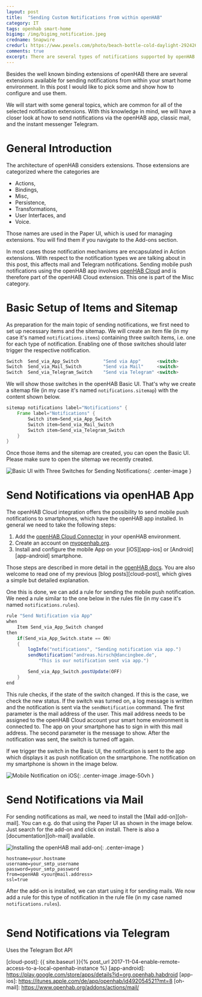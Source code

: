 ```yaml
---
layout: post
title:  "Sending Custom Notifications from within openHAB"
category: IT
tags: openhab smart-home
bigimg: /img/bigimg_notification.jpeg
credname: Snapwire
credurl: https://www.pexels.com/photo/beach-bottle-cold-daylight-292426/
comments: true
excerpt: There are several types of notifications supported by openHAB. This post shows how to send notifications via mail, via Telegram and via app.
---
```


Besides the well known binding extensions of openHAB there are several extensions available for sending notifications from within your smart home environment. In this post I would like to pick some and show how to configure and use them.

We will start with some general topics, which are common for all of the selected notification extensions. With this knowledge in mind, we will have a closer look at how to send notifications via the openHAB app, classic mail, and the instant messenger Telegram.

# General Introduction

The architecture of openHAB considers extensions. Those extensions are categorized where the categories are 
* Actions,
* Bindings,
* Misc,
* Persistence,
* Transformations,
* User Interfaces, and
* Voice.

Those names are used in the Paper UI, which is used for managing extensions. You will find them if you navigate to the Add-ons section.

In most cases those notification mechanisms are encapsulated in Action extensions. With respect to the notification types we are talking about in this post, this affects mail and Telegram notifications. Sending mobile push notifications using the openHAB app involves [openHAB Cloud](https://myopenhab.org/) and is therefore part of the openHAB Cloud extension. This one is part of the Misc category.

# Basic Setup of Items and Sitemap

As preparation for the main topic of sending notifications, we first need to set up necessary items and the sitemap. We will create an item file (in my case it's named `notifications.items`) containing three switch items, i.e. one for each type of notification. Enabling one of those switches should later trigger the respective notification.

```groovy
Switch  Send_via_App_Switch         "Send via App"      <switch>
Switch  Send_via_Mail_Switch        "Send via Mail"     <switch>
Switch  Send_via_Telegram_Switch    "Send via Telegram" <switch>
```

We will show those switches in the openHAB Basic UI. That's why we create a sitemap file (in my case it's named `notifications.sitemap`) with the content shown below.

```groovy
sitemap notifications label="Notifications" {
    Frame label="Notifications" {
        Switch item=Send_via_App_Switch
        Switch item=Send_via_Mail_Switch
        Switch item=Send_via_Telegram_Switch
    }   
}
```

Once those items and the sitemap are created, you can open the Basic UI. Please make sure to open the sitemap we recently created.

![Basic UI with Three Switches for Sending Notifications](/img/notifications_basicui.png){: .center-image }

# Send Notifications via openHAB App

The openHAB Cloud integration offers the possibility to send mobile push notifications to smartphones, which have the openHAB app installed. In general we need to take the following steps:

1. Add the [openHAB Cloud Connector][oh-cloud] in your openHAB environment.
1. Create an account on [myopenhab.org][my-oh].
1. Install and configure the mobile App on your [iOS][app-ios] or [Android][app-android] smartphone.

Those steps are described in more detail in the [openHAB docs][oh-cloud]. You are also welcome to read one of my previous [blog posts][cloud-post], which gives a simple but detailed explanation.

One this is done, we can add a rule for sending the mobile push notification. We need a rule similar to the one below in the rules file (in my case it's named `notifications.rules`).

```groovy
rule "Send Notification via App"
when
    Item Send_via_App_Switch changed
then
    if(Send_via_App_Switch.state == ON)
    {
        logInfo("notifications", "Sending notification via app.")
        sendNotification("andreas.hirsch@dancingbee.de", 
            "This is our notification sent via app.")

        Send_via_App_Switch.postUpdate(OFF)
    }
end
```

This rule checks, if the state of the switch changed. If this is the case, we check the new status. If the switch was turned on, a log message is written and the notification is sent via the `sendNotification` command. The first parameter is the mail address of the user. This mail address needs to be assigned to the openHAB Cloud account your smart home environment is connected to. The app on your smartphone has to sign in with this mail address. The second parameter is the message to show. After the notification was sent, the switch is turned off again.

If we trigger the switch in the Basic UI, the notification is sent to the app which displays it as push notification on the smartphone. The notification on my smartphone is shown in the image below.

![Mobile Notification on iOS](/img/notifications_app.jpeg){: .center-image .image-50vh }

# Send Notifications via Mail

For sending notifications as mail, we need to install the [Mail add-on][oh-mail]. You can e.g. do that using the Paper UI as shown in the image below. Just search for the add-on and click on install. There is also a [documentation][oh-mail] available.

![Installing the openHAB mail add-on](/img/notifications_addon_mail.png){: .center-image }

```properties
hostname=your.hostname
username=your_smtp_username
password=your_smtp_password
from=openHAB <your@mail.address>
ssl=true
```

After the add-on is installed, we can start using it for sending mails. We now add a rule for this type of notification in the rule file (in my case named `notifications.rules`).

```groovy

```

# Send Notifications via Telegram
Uses the Telegram Bot API

[my-oh]: https://myopenhab.org/
[oh-cloud]: https://www.openhab.org/addons/integrations/openhabcloud/
[cloud-post]: {{ site.baseurl }}{% post_url 2017-11-04-enable-remote-access-to-a-local-openhab-instance %}
[app-android]: https://play.google.com/store/apps/details?id=org.openhab.habdroid
[app-ios]: https://itunes.apple.com/de/app/openhab/id492054521?mt=8
[oh-mail]: https://www.openhab.org/addons/actions/mail/